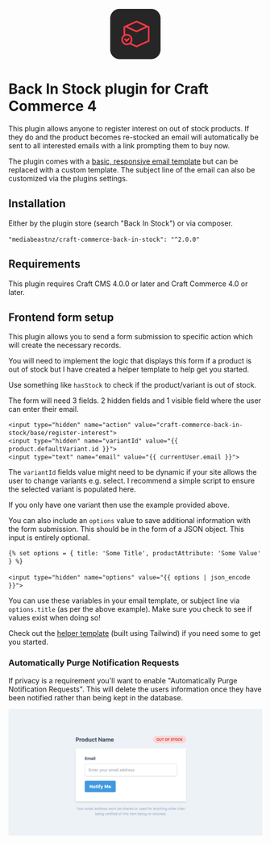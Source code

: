 <p align="center"><img src="./src/icon.svg" width="100" height="100" alt="Back In Stock plugin for Craft Commerce 2"></p>

# Back In Stock plugin for Craft Commerce 4

This plugin allows anyone to register interest on out of stock products.
If they do and the product becomes re-stocked an email will automatically be sent to all interested emails with a link prompting them to buy now.

The plugin comes with a [basic, responsive email template](./src/templates/emails/notification.twig) but can be replaced with a custom template. The subject line of the email can also be customized via the plugins settings.

## Installation

Either by the plugin store (search "Back In Stock") or via composer.

`"mediabeastnz/craft-commerce-back-in-stock": "^2.0.0"`

## Requirements

This plugin requires Craft CMS 4.0.0 or later and Craft Commerce 4.0 or later.

## Frontend form setup

This plugin allows you to send a form submission to specific action which will create the necessary records.

You will need to implement the logic that displays this form if a product is out of stock but I have created a helper template to help get you started.

Use something like `hasStock` to check if the product/variant is out of stock.

The form will need 3 fields. 2 hidden fields and 1 visible field where the user can enter their email.

```twig
<input type="hidden" name="action" value="craft-commerce-back-in-stock/base/register-interest">
<input type="hidden" name="variantId" value="{{ product.defaultVariant.id }}">
<input type="text" name="email" value="{{ currentUser.email }}">
```

The `variantId` fields value might need to be dynamic if your site allows the user to change variants e.g. select. I recommend a simple script to ensure the selected variant is populated here.

If you only have one variant then use the example provided above.

You can also include an `options` value to save additional information with the form submission. This should be in the form of a JSON object. This input is entirely optional.

```twig
{% set options = { title: 'Some Title', productAttribute: 'Some Value' } %}

<input type="hidden" name="options" value="{{ options | json_encode }}">
```

You can use these variables in your email template, or subject line via `options.title` (as per the above example). Make sure you check to see if values exist when doing so!

Check out the [helper template](./resources/templates/form-example.twig) (built using Tailwind) if you need some to get you started.

### Automatically Purge Notification Requests
If privacy is a requirement you'll want to enable "Automatically Purge Notification Requests". This will delete the users information once they have been notified rather than being kept in the database.

![Screenshot of form example](resources/img/form-example.png)
